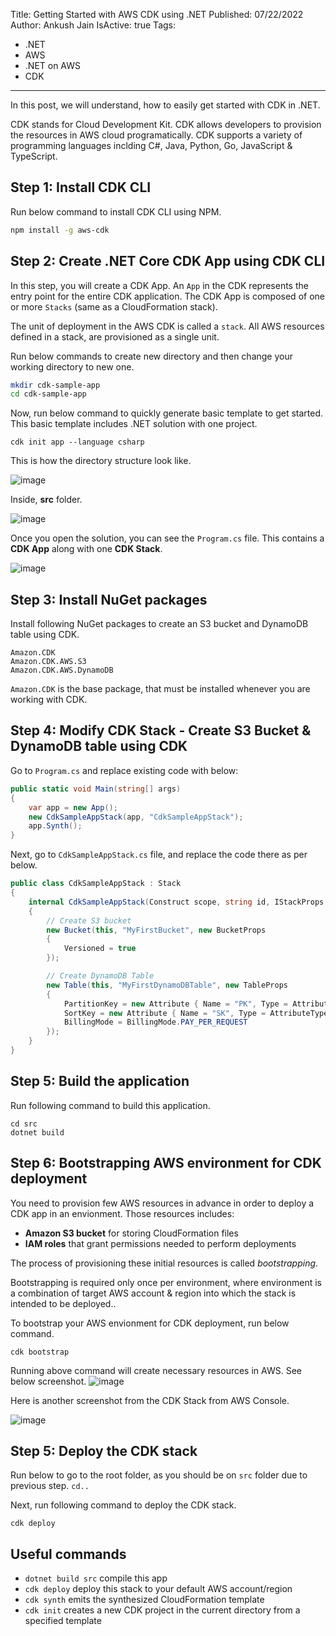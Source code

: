 Title: Getting Started with AWS CDK using .NET
Published: 07/22/2022
Author: Ankush Jain
IsActive: true
Tags:
  - .NET
  - AWS
  - .NET on AWS
  - CDK
---
In this post, we will understand, how to easily get started with CDK in .NET.

CDK stands for Cloud Development Kit. CDK allows developers to provision the resources in AWS cloud programatically. CDK supports a variety of programming languages inclding C#, Java, Python, Go, JavaScript & TypeScript.

## Step 1: Install CDK CLI
Run below command to install CDK CLI using NPM.
```bash
npm install -g aws-cdk
```

## Step 2: Create .NET Core CDK App using CDK CLI
In this step, you will create a CDK App. An `App` in the CDK represents the entry point for the entire CDK application. The CDK App is composed of one or more `Stacks` (same as a CloudFormation stack).

The unit of deployment in the AWS CDK is called a `stack`. All AWS resources defined in a stack, are provisioned as a single unit.

Run below commands to create new directory and then change your working directory to new one.
```bash
mkdir cdk-sample-app
cd cdk-sample-app
```
Now, run below command to quickly generate basic template to get started. This basic template includes .NET solution with one project.
```
cdk init app --language csharp
```
This is how the directory structure look like.

![image](https://user-images.githubusercontent.com/13661966/180404455-7ed3b188-0c2a-46ec-9d8e-96250f3225d1.png)

Inside, **src** folder.

![image](https://user-images.githubusercontent.com/13661966/180405098-9036e2a1-95df-40f8-9c16-6906f4a38f54.png)

Once you open the solution, you can see the `Program.cs` file. This contains a **CDK App** along with one **CDK Stack**.

![image](https://user-images.githubusercontent.com/13661966/180406259-9150a91c-b091-4a9f-9aff-f28513ed66d9.png)


## Step 3: Install NuGet packages
Install following NuGet packages to create an S3 bucket and DynamoDB table using CDK.
```
Amazon.CDK
Amazon.CDK.AWS.S3
Amazon.CDK.AWS.DynamoDB
```
`Amazon.CDK` is the base package, that must be installed whenever you are working with CDK.

## Step 4: Modify CDK Stack - Create S3 Bucket & DynamoDB table using CDK
Go to `Program.cs` and replace existing code with below:
```cs
public static void Main(string[] args)
{
    var app = new App();
    new CdkSampleAppStack(app, "CdkSampleAppStack");
    app.Synth();
}
```

Next, go to `CdkSampleAppStack.cs` file, and replace the code there as per below.

```cs
public class CdkSampleAppStack : Stack
{
    internal CdkSampleAppStack(Construct scope, string id, IStackProps props = null) : base(scope, id, props)
    {
        // Create S3 bucket
        new Bucket(this, "MyFirstBucket", new BucketProps
        {
            Versioned = true
        });

        // Create DynamoDB Table
        new Table(this, "MyFirstDynamoDBTable", new TableProps
        {
            PartitionKey = new Attribute { Name = "PK", Type = AttributeType.STRING },
            SortKey = new Attribute { Name = "SK", Type = AttributeType.STRING },
            BillingMode = BillingMode.PAY_PER_REQUEST
        });
    }
}
```

## Step 5: Build the application
Run following command to build this application.
```
cd src
dotnet build
```

## Step 6: Bootstrapping AWS environment for CDK deployment
You need to provision few AWS resources in advance in order to deploy a CDK app in an envionment. Those resources includes:
- **Amazon S3 bucket** for storing CloudFormation files 
- **IAM roles** that grant permissions needed to perform deployments

The process of provisioning these initial resources is called _bootstrapping_.

Bootstrapping is required only once per environment, where environment is a combination of target AWS account & region into which the stack is intended to be deployed..

To bootstrap your AWS envionment for CDK deployment, run below command. 
```
cdk bootstrap
```
Running above command will create necessary resources in AWS. See below screenshot.
![image](https://user-images.githubusercontent.com/13661966/180462232-6d69576c-354f-4fb5-840a-4f0c0ccd51d4.png)

Here is another screenshot from the CDK Stack from AWS Console.

![image](https://user-images.githubusercontent.com/13661966/180472066-1a3d4e52-5f4c-461f-b796-27227b49a8d5.png)


## Step 5: Deploy the CDK stack
Run below to go to the root folder, as you should be on `src` folder due to previous step. 
``
cd.. 
``

Next, run following command to deploy the CDK stack.
```
cdk deploy
```

## Useful commands
- `dotnet build src` compile this app
- `cdk deploy` deploy this stack to your default AWS account/region
- `cdk synth` emits the synthesized CloudFormation template
- `cdk init` creates a new CDK project in the current directory from a specified template
